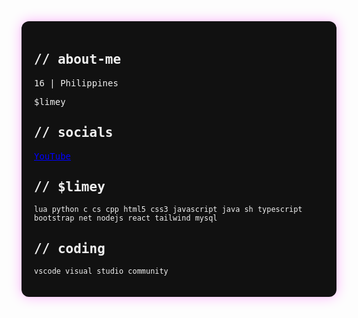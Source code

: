 <div style="font-family: monospace; background: #111; color: #f0f0f0; padding: 20px; border-radius: 12px; width: fit-content; box-shadow: 0 0 20px rgba(255, 0, 255, 0.3);">
  <h2>// about-me</h2>
  <p>  16 | Philippines</p>
  <p>$limey</p>

  <h2>// socials</h2>
  <p><a href="https://www.youtube.com/@kos1337-z3q" target="_blank" style="color: #00f;">YouTube</a></p>

  <h2>// $limey</h2>
  <p><code>lua python c cs cpp html5 css3 javascript java sh typescript bootstrap net nodejs react tailwind mysql</code></p>

  <h2>// coding</h2>
  <p><code>vscode visual studio community</code></p>
</div>
